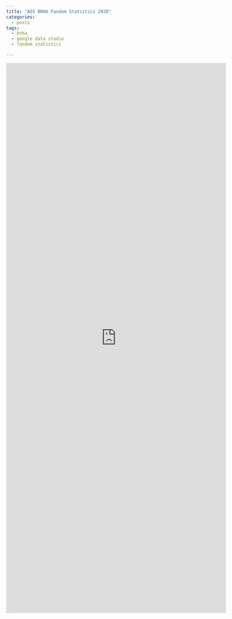 ```yaml
---
title: "AO3 BNHA Fandom Statistics 2020"
categories:
  - posts
tags:
  - bnha
  - google data studio
  - fandom statistics

---
```

<iframe width="600" height="1500" src="https://datastudio.google.com/embed/reporting/58f5434c-b1c5-4608-8810-5dcc68e6330f/page/DjD" frameborder="0" style="border:0" allowfullscreen></iframe>

